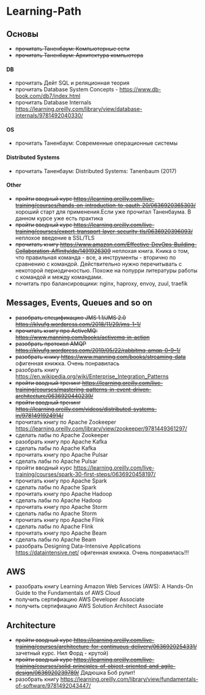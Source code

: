 # Learning-Path

## Основы
* ~~прочитать Таненбаум: Компьютерные сети~~
* ~~прочитать Таненбаум: Архитектура компьютера~~

#### DB
* прочитать Дейт SQL и реляционная теория
* прочитать Database System Concepts -  https://www.db-book.com/db7/index.html
* прочитать Database Internals https://learning.oreilly.com/library/view/database-internals/9781492040330/
#### OS
* прочитать Таненбаум: Современные операционные системы
#### Distributed Systems
* прочитать Таненбаум: Distributed Systems: Tanenbaum (2017)
#### Other
* ~~пройти вводный курс https://learning.oreilly.com/live-training/courses/hands-on-introduction-to-oauth-20/0636920365303/~~ хороший старт для применения.Если уже прочитал Таненбаума. В данном курсе уже есть практика
* ~~пройти вводный курс https://learning.oreilly.com/live-training/courses/expert-transport-layer-security-tls/0636920396093/~~ неплохое введение в SSL/TLS
* ~~прочитать книгу https://www.amazon.com/Effective-DevOps-Building-Collaboration-Affinity/dp/1491926309~~ неплохая книга. Кника о том, что правильная команда - все, а инструменты - вторично по сравнению с командой. Действительно нужно перечитывать с некоторой периодичностью. Похоже на попурри литературы работы с командой и между командами.
* почитать про балансировщики: nginx, haproxy, envoy, zuul, traefik

## Messages, Events, Queues and so on
* ~~разобрать спецификацию JMS 1.1/JMS 2.0 https://klvufg.wordpress.com/2018/11/29/jms-1-1/~~
* ~~прочитать книгу про ActiveMQ: https://www.manning.com/books/activemq-in-action~~
* ~~разобрать протокол AMQP https://klvufg.wordpress.com/2019/05/22/rabbitmq-amqp-0-9-1/~~
* ~~разобрать книку https://www.manning.com/books/streaming-data~~ офигенная книжка. Очень понравилась
* разобрать книгу https://en.wikipedia.org/wiki/Enterprise_Integration_Patterns 
* ~~пройти вводный тренинг https://learning.oreilly.com/live-training/courses/mastering-patterns-in-event-driven-architecture/0636920440239/~~
* ~~пройти вводный тренинг https://learning.oreilly.com/videos/distributed-systems-in/9781491924914/~~
* прочитать книгу по Apache Zookeeper https://learning.oreilly.com/library/view/zookeeper/9781449361297/
* сделать лабы по Apache Zookeeper
* разобрать книгу про Apache Kafka
* сделать лабы по Apache Kafka
* прочитать книгу про Apache Pulsar
* сделать лабы по Apache Pulsar
* пройти вводный курс https://learning.oreilly.com/live-training/courses/spark-30-first-steps/0636920458197/
* прочитать книгу про Apache Spark
* сделать лабы по Apache Spark
* прочитать книгу про Apache Hadoop
* сделать лабы по Apache Hadoop
* прочитать книгу про Apache Storm
* сделать лабы по Apache Storm
* прочитать книгу про Apache Flink
* сделать лабы по Apache Flink
* прочитать книгу про Apache Beam
* сделать лабы по Apache Beam
* разобрать Designing Data-Intensive Applications https://dataintensive.net/ офигенная книжка. Очень понравилась!!!


## AWS
* разобрать книгу Learning Amazon Web Services (AWS): A Hands-On Guide to the Fundamentals of AWS Cloud 
* получить сертифиацию AWS Developer Associate
* получить сертифиацию AWS Solution Architect Associate

## Architecture
* ~~пройти вводный курс https://learning.oreilly.com/live-training/courses/architecture-for-continuous-delivery/0636920254331/~~ зачетный курс. Нил Форд - крутой)
* ~~пройти вводный курс https://learning.oreilly.com/live-training/courses/solid-principles-of-object-oriented-and-agile-design/0636920239789/~~ Дядюшка Боб рулит!
* разобрать книгу https://learning.oreilly.com/library/view/fundamentals-of-software/9781492043447/
